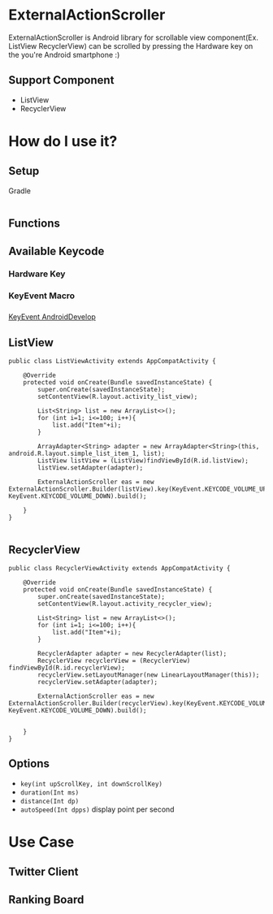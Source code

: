 # ExternalActionScroller

ExternalActionScroller is Android library for scrollable view component(Ex. ListView RecyclerView) can be scrolled by pressing the Hardware key on the you're Android smartphone :)


## Support Component
* ListView
* RecyclerView


# How do I use it?
## Setup
Gradle

```

```
## Functions


## Available Keycode
### Hardware Key

### KeyEvent Macro


### 

[KeyEvent AndroidDevelop](https://developer.android.com/reference/android/view/KeyEvent.html)


## ListView
```
public class ListViewActivity extends AppCompatActivity {

    @Override
    protected void onCreate(Bundle savedInstanceState) {
        super.onCreate(savedInstanceState);
        setContentView(R.layout.activity_list_view);

        List<String> list = new ArrayList<>();
        for (int i=1; i<=100; i++){
            list.add("Item"+i);
        }

        ArrayAdapter<String> adapter = new ArrayAdapter<String>(this, android.R.layout.simple_list_item_1, list);
        ListView listView = (ListView)findViewById(R.id.listView);
        listView.setAdapter(adapter);

        ExternalActionScroller eas = new ExternalActionScroller.Builder(listView).key(KeyEvent.KEYCODE_VOLUME_UP, KeyEvent.KEYCODE_VOLUME_DOWN).build();

    }
}


```

## RecyclerView
```
public class RecyclerViewActivity extends AppCompatActivity {

    @Override
    protected void onCreate(Bundle savedInstanceState) {
        super.onCreate(savedInstanceState);
        setContentView(R.layout.activity_recycler_view);

        List<String> list = new ArrayList<>();
        for (int i=1; i<=100; i++){
            list.add("Item"+i);
        }

        RecyclerAdapter adapter = new RecyclerAdapter(list);
        RecyclerView recyclerView = (RecyclerView) findViewById(R.id.recyclerView);
        recyclerView.setLayoutManager(new LinearLayoutManager(this));
        recyclerView.setAdapter(adapter);

        ExternalActionScroller eas = new ExternalActionScroller.Builder(recyclerView).key(KeyEvent.KEYCODE_VOLUME_UP, KeyEvent.KEYCODE_VOLUME_DOWN).build();


    }
}
```

## Options
* ```key(int upScrollKey, int downScrollKey)``` 
* ```duration(Int ms)``` 
* ```distance(Int dp)```
* ```autoSpeed(Int dpps)```  display point per second


# Use Case
## Twitter Client


## Ranking Board